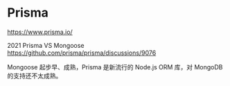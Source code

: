 # Prisma

https://www.prisma.io/


2021 Prisma VS Mongoose https://github.com/prisma/prisma/discussions/9076

Mongoose 起步早、成熟，Prisma 是新流行的 Node.js ORM 库，对 MongoDB 的支持还不太成熟。


